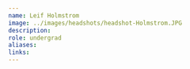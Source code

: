 ```yaml
---
name: Leif Holmstrom
image: ../images/headshots/headshot-Holmstrom.JPG
description: 
role: undergrad
aliases:
links:
---
```



